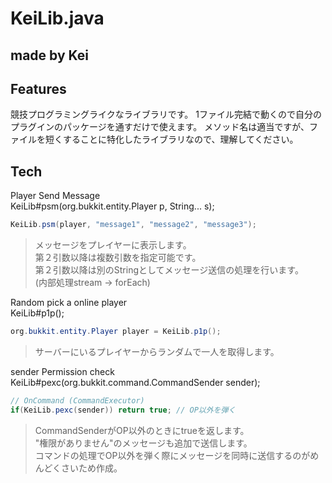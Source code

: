# KeiLib.java
## made by Kei
## Features

競技プログラミングライクなライブラリです。
1ファイル完結で動くので自分のプラグインのパッケージを通すだけで使えます。
メソッド名は適当ですが、ファイルを短くすることに特化したライブラリなので、理解してください。

## Tech

Player Send Message  
KeiLib#psm(org.bukkit.entity.Player p, String... s);
```java
KeiLib.psm(player, "message1", "message2", "message3");
```
> メッセージをプレイヤーに表示します。  
 第２引数以降は複数引数を指定可能です。  
第２引数以降は別のStringとしてメッセージ送信の処理を行います。  
>(内部処理stream -> forEach)  

Random pick a online player  
KeiLib#p1p();  
```java
org.bukkit.entity.Player player = KeiLib.p1p();
```
> サーバーにいるプレイヤーからランダムで一人を取得します。  

sender Permission check  
KeiLib#pexc(org.bukkit.command.CommandSender sender);  
```java
// OnCommand (CommandExecutor)
if(KeiLib.pexc(sender)) return true; // OP以外を弾く
```
> CommandSenderがOP以外のときにtrueを返します。  
"権限がありません"のメッセージも追加で送信します。  
> コマンドの処理でOP以外を弾く際にメッセージを同時に送信するのがめんどくさいため作成。  
